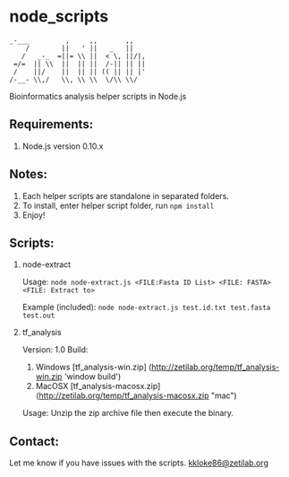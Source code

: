 node_scripts
============

    _-___         ,     ,,       ,,
        /        ||   ' ||   _   ||
       /   _-_  =||= \\ ||  < \, ||/|,
     =/=  || \\  ||  || ||  /-|| || ||
     /    ||/    ||  || || (( || || |'
    /-__- \\,/   \\, \\ \\  \/\\ \\/

Bioinformatics analysis helper scripts in Node.js


Requirements:
-------------
1. Node.js version 0.10.x


Notes:
-----
1. Each helper scripts are standalone in separated folders.
2. To install, enter helper script folder, run `npm install`
3. Enjoy!

Scripts:
--------
1. node-extract

    Usage:
    `node node-extract.js <FILE:Fasta ID List> <FILE: FASTA> <FILE: Extract to>`
    
    Example (included):
    `node node-extract.js test.id.txt test.fasta test.out`

2. tf_analysis

    Version: 1.0
    Build: 
    1. Windows [tf_analysis-win.zip] (http://zetilab.org/temp/tf_analysis-win.zip 'window build')
    2. MacOSX [tf_analysis-macosx.zip] (http://zetilab.org/temp/tf_analysis-macosx.zip "mac")

    Usage:
    Unzip the zip archive file then execute the binary.


Contact:
--------
Let me know if you have issues with the scripts. <kkloke86@zetilab.org>
